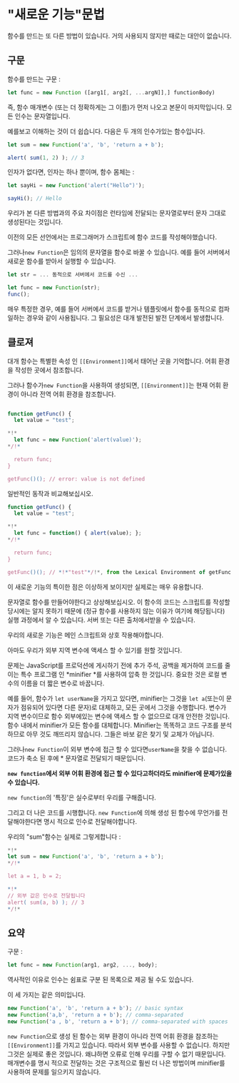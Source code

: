 
# "새로운 기능"문법

함수를 만드는 또 다른 방법이 있습니다. 거의 사용되지 않지만 때로는 대안이 없습니다.

## 구문

함수를 만드는 구문 :

```js
let func = new Function ([arg1[, arg2[, ...argN]],] functionBody)
```

즉, 함수 매개변수 (또는 더 정확하게는 그 이름)가 먼저 나오고 본문이 마지막입니다. 모든 인수는 문자열입니다.

예를보고 이해하는 것이 더 쉽습니다. 다음은 두 개의 인수가있는 함수입니다.

```js run
let sum = new Function('a', 'b', 'return a + b'); 

alert( sum(1, 2) ); // 3
```

인자가 없다면, 인자는 하나 뿐이며, 함수 몸체는 :

```js run
let sayHi = new Function('alert("Hello")');

sayHi(); // Hello
```

우리가 본 다른 방법과의 주요 차이점은 런타임에 전달되는 문자열로부터 문자 그대로 생성된다는 것입니다.

이전의 모든 선언에서는 프로그래머가 스크립트에 함수 코드를 작성해야했습니다.

그러나`new Function`은 임의의 문자열을 함수로 바꿀 수 있습니다. 예를 들어 서버에서 새로운 함수를 받아서 실행할 수 있습니다.

```js
let str = ... 동적으로 서버에서 코드를 수신 ...

let func = new Function(str);
func();
```

매우 특정한 경우, 예를 들어 서버에서 코드를 받거나 템플릿에서 함수를 동적으로 컴파일하는 경우와 같이 사용됩니다. 그 필요성은 대개 발전된 발전 단계에서 발생합니다.

## 클로져

대개 함수는 특별한 속성 인 `[[Environment]]`에서 태어난 곳을 기억합니다. 어휘 환경을 작성한 곳에서 참조합니다.

그러나 함수가`new Function`을 사용하여 생성되면, `[[Environment]]`는 현재 어휘 환경이 아니라 전역 어휘 환경을 참조합니다.

```js run

function getFunc() {
  let value = "test";

*!*
  let func = new Function('alert(value)');
*/!*

  return func;
}

getFunc()(); // error: value is not defined
```

일반적인 동작과 비교해보십시오.

```js run 
function getFunc() {
  let value = "test";

*!*
  let func = function() { alert(value); };
*/!*

  return func;
}

getFunc()(); // *!*"test"*/!*, from the Lexical Environment of getFunc
```

이 새로운 기능의 특이한 점은 이상하게 보이지만 실제로는 매우 유용합니다.

문자열로 함수를 만들어야한다고 상상해보십시오. 이 함수의 코드는 스크립트를 작성할 당시에는 알지 못하기 때문에 (정규 함수를 사용하지 않는 이유가 여기에 해당됩니다) 실행 과정에서 알 수 있습니다. 서버 또는 다른 출처에서받을 수 있습니다.

우리의 새로운 기능은 메인 스크립트와 상호 작용해야합니다.

아마도 우리가 외부 지역 변수에 액세스 할 수 있기를 원할 것입니다.

문제는 JavaScript를 프로덕션에 게시하기 전에 추가 주석, 공백을 제거하여 코드를 줄이는 특수 프로그램 인 *minifier *를 사용하여 압축 한 것입니다. 중요한 것은 로컬 변수의 이름을 더 짧은 변수로 바꿉니다.

예를 들어, 함수가 `let userName`을 가지고 있다면, minifier는 그것을 `let a`(또는이 문자가 점유되어 있다면 다른 문자)로 대체하고, 모든 곳에서 그것을 수행합니다. 변수가 지역 변수이므로 함수 외부에있는 변수에 액세스 할 수 없으므로 대개 안전한 것입니다. 함수 내에서 minifier가 모든 함수를 대체합니다. Minifier는 똑똑하고 코드 구조를 분석하므로 아무 것도 깨뜨리지 않습니다. 그들은 바보 같은 찾기 및 교체가 아닙니다.

그러나`new Function`이 외부 변수에 접근 할 수 있다면`userName`을 찾을 수 없습니다. 코드가 축소 된 후에 * 문자열로 전달되기 때문입니다.

**`new function`에서 외부 어휘 환경에 접근 할 수 있다고하더라도 minifier에 문제가있을 수 있습니다.**

`new function`의 '특징'은 실수로부터 우리를 구해줍니다.

그리고 더 나은 코드를 시행합니다. `new Function`에 의해 생성 된 함수에 무언가를 전달해야한다면 명시 적으로 인수로 전달해야합니다.

우리의 "sum"함수는 실제로 그렇게합니다 :

```js run 
*!*
let sum = new Function('a', 'b', 'return a + b');
*/!*

let a = 1, b = 2;

*!*
// 외부 값은 인수로 전달됩니다
alert( sum(a, b) ); // 3
*/!*
```

## 요약

구문 :

```js
let func = new Function(arg1, arg2, ..., body);
```

역사적인 이유로 인수는 쉼표로 구분 된 목록으로 제공 될 수도 있습니다.

이 세 가지는 같은 의미입니다.

```js 
new Function('a', 'b', 'return a + b'); // basic syntax
new Function('a,b', 'return a + b'); // comma-separated
new Function('a , b', 'return a + b'); // comma-separated with spaces
```

`new Function`으로 생성 된 함수는 외부 환경이 아니라 전역 어휘 환경을 참조하는`[[Environment]]`를 가지고 있습니다. 따라서 외부 변수를 사용할 수 없습니다. 하지만 그것은 실제로 좋은 것입니다. 왜냐하면 오류로 인해 우리를 구할 수 없기 때문입니다. 매개변수를 명시 적으로 전달하는 것은 구조적으로 훨씬 더 나은 방법이며 minifier를 사용하여 문제를 일으키지 않습니다.
